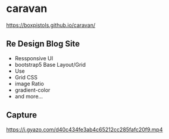# caravan
https://boxpistols.github.io/caravan/

## Re Design Blog Site
- Ressponsive UI
- bootstrap5 Base Layout/Grid
- Use
 - Grid CSS
 - image Ratio
 - gradient-color
 - and more...   

## Capture
https://i.gyazo.com/d40c434fe3ab4c65212cc285fafc20f9.mp4
